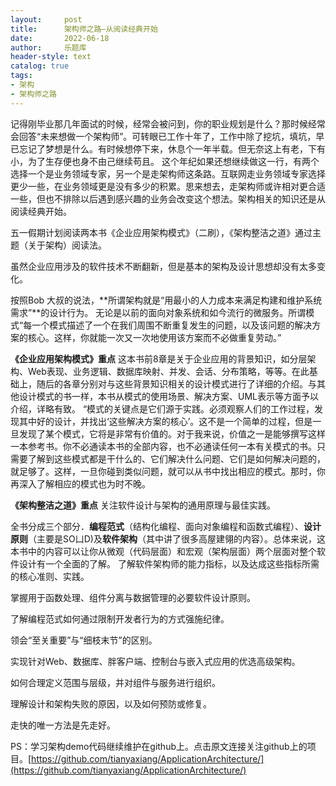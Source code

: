 ```yaml
---
layout:     post
title:      架构师之路—从阅读经典开始
date:       2022-06-18
author:     乐题库
header-style: text
catalog: true
tags:
- 架构
- 架构师之路
---
```


记得刚毕业那几年面试的时候，经常会被问到，你的职业规划是什么？那时候经常会回答“未来想做一个架构师”。可转眼已工作十年了，工作中除了挖坑，填坑，早已忘记了梦想是什么。有时候想停下来，休息个一年半载。但无奈这上有老，下有小，为了生存便也身不由己继续苟且。
这个年纪如果还想继续做这一行，有两个选择一个是业务领域专家，另一个是走架构师这条路。互联网走业务领域专家选择更少一些，在业务领域更是没有多少的积累。思来想去，走架构师或许相对更合适一些，但也不排除以后遇到感兴趣的业务会改变这个想法。架构相关的知识还是从阅读经典开始。

五一假期计划阅读两本书《企业应用架构模式》（二刷），《架构整洁之道》通过主题（关于架构）阅读法。

虽然企业应用涉及的软件技术不断翻新，但是基本的架构及设计思想却没有太多变化。

按照Bob 大叔的说法，**所谓架构就是“用最小的人力成本来满足构建和维护系统需求”**的设计行为。
无论是以前的面向对象系统和如今流行的微服务。所谓模式“每一个模式描述了一个在我们周围不断重复发生的问题，以及该问题的解决方案的核心。这样，你就能一次又一次地使用该方案而不必做重复劳动。”

**《企业应用架构模式》重点**
这本书前8章是关于企业应用的背景知识，如分层架构、Web表现、业务逻辑、数据库映射、并发、会话、分布策略，等等。在此基础上，随后的各章分别对与这些背景知识相关的设计模式进行了详细的介绍。与其他设计模式的书一样，本书从模式的使用场景、解决方案、UML表示等方面予以介绍，详略有致。
“模式的关键点是它们源于实践。必须观察人们的工作过程，发现其中好的设计，并找出‘这些解决方案的核心’。这不是一个简单的过程，但是一旦发现了某个模式，它将是非常有价值的。对于我来说，价值之一是能够撰写这样一本参考书。你不必通读本书的全部内容，也不必通读任何一本有关模式的书。只需要了解到这些模式都是干什么的、它们解决什么问题、它们是如何解决问题的，就足够了。这样，一旦你碰到类似问题，就可以从书中找出相应的模式。那时，你再深入了解相应的模式也为时不晚。

**《架构整洁之道》重点**
关注软件设计与架构的通用原理与最佳实践。

全书分成三个部分．**编程范式**（结构化编程、面向对象编程和函数式编程）、**设计原则**（主要是SO凵D)及**软件架构**（其中讲了很多高屋建翎的内容）。总体来说，这本书中的内容可以让你从微观（代码层面）和宏观（架构层面）两个层面对整个软件设计有一个全面的了解。
了解软件架构师的能力指标，以及达成这些指标所需的核心准则、实践。

掌握用于函数处理、组件分离与数据管理的必要软件设计原则。

了解编程范式如何通过限制开发者行为的方式强施纪律。

领会“至关重要”与“细枝末节”的区别。

实现针对Web、数据库、胖客户端、控制台与嵌入式应用的优选高级架构。

如何合理定义范围与层级，并对组件与服务进行组织。

理解设计和架构失败的原因，以及如何预防或修复。

走快的唯一方法是先走好。

PS：学习架构demo代码继续维护在github上。点击原文连接关注github上的项目。[https://github.com/tianyaxiang/ApplicationArchitecture/](https://github.com/tianyaxiang/ApplicationArchitecture/)
